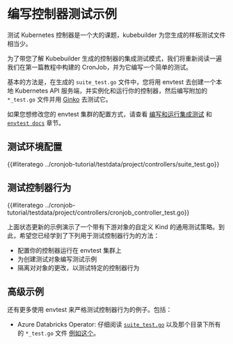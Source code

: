# 编写控制器测试示例

测试 Kubernetes 控制器是一个大的课题，kubebuilder 为您生成的样板测试文件相当少。

为了带您了解 Kubebuilder 生成的控制器的集成测试模式，我们将重新阅读一遍我们在第一篇教程中构建的 CronJob，并为它编写一个简单的测试。

基本的方法是，在生成的 `suite_test.go` 文件中，您将用 envtest 去创建一个本地 Kubernetes API 服务端，并实例化和运行你的控制器，然后编写附加的 `*_test.go` 文件并用 [Ginko](http://onsi.github.io/ginkgo) 去测试它。

如果您想修改您的 envtest 集群的配置方式，请查看 [编写和运行集成测试](/reference/testing/envtest.md) 和 [`envtest docs`](https://pkg.go.dev/sigs.k8s.io/controller-runtime/pkg/envtest?tab=doc) 章节。

## 测试环境配置

{{#literatego ../cronjob-tutorial/testdata/project/controllers/suite_test.go}}

## 测试控制器行为

{{#literatego ../cronjob-tutorial/testdata/project/controllers/cronjob_controller_test.go}}

上面状态更新的示例演示了一个带有下游对象的自定义 Kind 的通用测试策略。到此，希望您已经学到了下列用于测试控制器行为的方法：

* 配置你的控制器运行在 envtest 集群上
* 为创建测试对象编写测试示例
* 隔离对对象的更改，以测试特定的控制器行为

## 高级示例

还有更多使用 envtest 来严格测试控制器行为的例子。包括：

* Azure Databricks Operator: 仔细阅读 [`suite_test.go`](https://github.com/microsoft/azure-databricks-operator/blob/0f722a710fea06b86ecdccd9455336ca712bf775/controllers/suite_test.go) 以及那个目录下所有的 `*_test.go` 文件 [例如这个](https://github.com/microsoft/azure-databricks-operator/blob/0f722a710fea06b86ecdccd9455336ca712bf775/controllers/secretscope_controller_test.go)。
